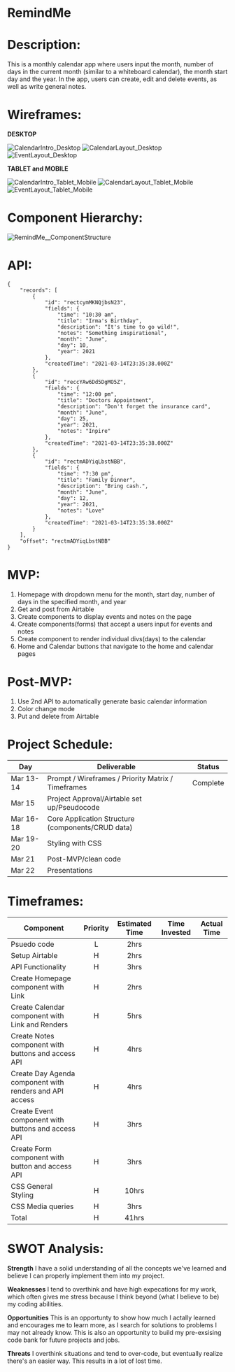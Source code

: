 # RemindMe

# Description: 
This is a monthly calendar app where users input the month, number of days in the current month (similar to a whiteboard calendar), the month start day and the year. In the app, users can create, edit and delete events, as well as write general notes.

# Wireframes: 

**DESKTOP**

![CalendarIntro_Desktop](https://user-images.githubusercontent.com/65198477/111192969-07f1bd00-8590-11eb-9262-9a125cbb1b90.png)
![CalendarLayout_Desktop](https://user-images.githubusercontent.com/65198477/111191478-7df52480-858e-11eb-960f-878d9663af0b.png)
![EventLayout_Desktop](https://user-images.githubusercontent.com/65198477/111191132-20f96e80-858e-11eb-9fea-d3c79b6ea9c3.png)


**TABLET and MOBILE**

![CalendarIntro_Tablet_Mobile](https://user-images.githubusercontent.com/65198477/111192987-0fb16180-8590-11eb-8116-1979b6f39ae7.png)
![CalendarLayout_Tablet_Mobile](https://user-images.githubusercontent.com/65198477/111191191-3078b780-858e-11eb-9927-3933e5fa60b6.png)
![EventLayout_Tablet_Mobile](https://user-images.githubusercontent.com/65198477/111191199-3373a800-858e-11eb-9bd9-4fd681234b1d.png)


# Component Hierarchy: 

![RemindMe__ComponentStructure](https://user-images.githubusercontent.com/65198477/111209160-0f21c680-85a2-11eb-863d-7808e7fdcfb9.png)


# API: 

```
{
    "records": [
        {
            "id": "rectcymMKNQjbsN23",
            "fields": {
                "time": "10:30 am",
                "title": "Irma's Birthday",
                "description": "It's time to go wild!",
                "notes": "Something inspirational",
                "month": "June",
                "day": 10,
                "year": 2021
            },
            "createdTime": "2021-03-14T23:35:38.000Z"
        },
        {
            "id": "reccYAw6Dd5DgMO5Z",
            "fields": {
                "time": "12:00 pm",
                "title": "Doctors Appointment",
                "description": "Don't forget the insurance card",
                "month": "June",
                "day": 25,
                "year": 2021,
                "notes": "Inpire"
            },
            "createdTime": "2021-03-14T23:35:38.000Z"
        },
        {
            "id": "rectmADYiqLbstNBB",
            "fields": {
                "time": "7:30 pm",
                "title": "Family Dinner",
                "description": "Bring cash.",
                "month": "June",
                "day": 12,
                "year": 2021,
                "notes": "Love"
            },
            "createdTime": "2021-03-14T23:35:38.000Z"
        }
    ],
    "offset": "rectmADYiqLbstNBB"
}
```


# MVP: 

1) Homepage with dropdown menu for the month, start day, number of days in the specified month, and year
2) Get and post from Airtable
3) Create components to display events and notes on the page
4) Create components(forms) that accept a users input for events and notes
5) Create component to render individual divs(days) to the calendar
6) Home and Calendar buttons that navigate to the home and calendar pages


# Post-MVP: 

1) Use 2nd API to automatically generate basic calendar information
2) Color change mode
3) Put and delete from Airtable


# Project Schedule: 

|  Day | Deliverable | Status
|---|---| ---|
|Mar 13-14 | Prompt / Wireframes / Priority Matrix / Timeframes | Complete
|Mar 15| Project Approval/Airtable set up/Pseudocode | 
|Mar 16-18| Core Application Structure (components/CRUD data) | 
|Mar 19-20| Styling with CSS  | 
|Mar 21| Post-MVP/clean code | 
|Mar 22| Presentations | 


# Timeframes: 

| Component | Priority | Estimated Time | Time Invested | Actual Time |
| --- | :---: |  :---: | :---: | :---: |
| Psuedo code | L | 2hrs |  |  |
| Setup Airtable | H | 2hrs|  |  |
| API Functionality | H | 3hrs|  |  |
| Create Homepage component with Link | H | 2hrs|  |  |
| Create Calendar component with Link and Renders | H | 5hrs|  |  |
| Create Notes component with buttons and access API | H | 4hrs|  |  |
| Create Day Agenda component with renders and API access | H | 4hrs |  |  |
| Create Event component with buttons and access API | H | 3hrs |  |  |
| Create Form component with button and access API | H | 3hrs |  |  |
| CSS General Styling | H | 10hrs |  |  |
| CSS Media queries | H | 3hrs |  |  |
| Total | H | 41hrs |  |  |


# SWOT Analysis: 

**Strength**
I have a solid understanding of all the concepts we've learned and believe I can properly implement them into my project.

**Weaknesses**
I tend to overthink and have high expecations for my work, which often gives me stress because I think beyond (what I believe to be) my coding abilities.

**Opportunities**
This is an opportunty to show how much I actally learned and encourages me to learn more, as I search for solutions to problems I may not already know. This is also an opportunity to build my pre-exsising code bank for future projects and jobs.

**Threats**
I overthink situations and tend to over-code, but eventually realize there's an easier way. This results in a lot of lost time.
